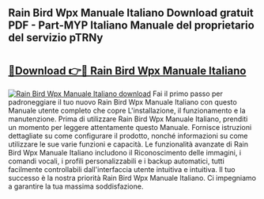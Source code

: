 ## Rain Bird Wpx Manuale Italiano Download gratuit PDF - Part-MYP Italiano Manuale del proprietario del servizio pTRNy

# <h2><a href="http://dfet0zx.blite.top/?on=Rain+Bird+Wpx+Manuale+Italiano">🔗Download 👉🔴 Rain Bird Wpx Manuale Italiano</a></h2>

[![Rain Bird Wpx Manuale Italiano download](https://i.imgur.com/lujVjoI.png)](http://dfet0zx.blite.top/?on=Rain+Bird+Wpx+Manuale+Italiano)
Fai il primo passo per padroneggiare il tuo nuovo Rain Bird Wpx Manuale Italiano con questo Manuale utente completo che copre L'installazione, il funzionamento e la manutenzione. Prima di utilizzare Rain Bird Wpx Manuale Italiano, prenditi un momento per leggere attentamente questo Manuale. Fornisce istruzioni dettagliate su come configurare il prodotto, nonché informazioni su come utilizzare le sue varie funzioni e capacità. Le funzionalità avanzate di Rain Bird Wpx Manuale Italiano includono il Riconoscimento delle immagini, i comandi vocali, i profili personalizzabili e i backup automatici, tutti facilmente controllabili dall'interfaccia utente intuitiva e intuitiva. Il tuo successo è la nostra priorità Rain Bird Wpx Manuale Italiano. Ci impegniamo a garantire la tua massima soddisfazione.
